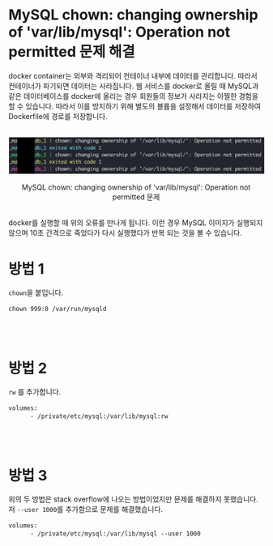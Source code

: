 # MySQL chown: changing ownership of 'var/lib/mysql': Operation not permitted 문제 해결



docker container는 외부와 격리되어 컨테이너 내부에 데이터를 관리합니다. 따라서 컨테이너가 파기되면 데이터는 사라집니다. 웹 서비스를 docker로 올릴 때 MySQL과 같은 데이터베이스를 docker에 올리는 경우 회원들의 정보가 사라지는 아찔한 경험을 할 수 있습니다. 따라서 이를 방지하기 위해 별도의 볼륨을 설정해서 데이터를 저장하여 Dockerfile에 경로를 저장합니다.

<br />
<img src="./img/1.PNG?raw=true" align="center" style="display: block; margin: 0px auto; display: block; height: auto; border:1px solid #eaeaea; padding: 0px;" width="" >
<br />
<center>MySQL chown: changing ownership of 'var/lib/mysql': Operation not permitted 문제</center>

<br />

docker를 실행할 때 위의 오류를 만나게 됩니다. 이런 경우 MySQL 이미지가 실행되지 않으며 10초 간격으로 죽었다가 다시 실행했다가 반복 되는 것을 볼 수 있습니다.


# 방법 1

`chown`을 붙입니다.

``` text
chown 999:0 /var/run/mysqld
```

<br />
<br />

# 방법 2


`rw` 를 추가합니다. 

``` text
volumes:
      - /private/etc/mysql:/var/lib/mysql:rw
```

<br />
<br />


# 방법 3

위의 두 방법은 stack overflow에 나오는 방법이었지만 문제를 해결하지 못했습니다. 저 `--user 1000`를 추가함으로 문제를 해결했습니다.

``` text
volumes:
      - /private/etc/mysql:/var/lib/mysql --user 1000
```


<br />
<br />
